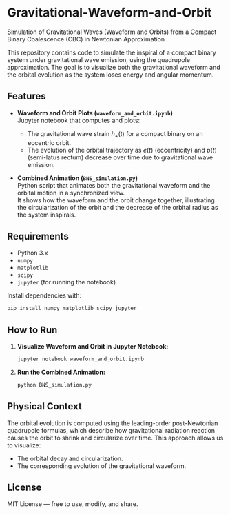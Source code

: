 # Gravitational-Waveform-and-Orbit
Simulation of Gravitational Waves (Waveform and Orbits) from a Compact Binary Coalescence (CBC) in Newtonian Approximation




This repository contains code to simulate the inspiral of a compact binary system under gravitational wave emission, using the quadrupole approximation. The goal is to visualize both the gravitational waveform and the orbital evolution as the system loses energy and angular momentum.

## Features

- **Waveform and Orbit Plots (`waveform_and_orbit.ipynb`)**  
  Jupyter notebook that computes and plots:
  - The gravitational wave strain $h_+(t)$ for a compact binary on an eccentric orbit.
  - The evolution of the orbital trajectory as $e(t)$ (eccentricity) and  $p(t)$ (semi-latus rectum) decrease over time due to gravitational wave emission.

- **Combined Animation (`BNS_simulation.py`)**  
  Python script that animates both the gravitational waveform and the orbital motion in a synchronized view.  
  It shows how the waveform and the orbit change together, illustrating the circularization of the orbit and the decrease of the orbital radius as the system inspirals.

## Requirements

- Python 3.x
- `numpy`
- `matplotlib`
- `scipy`
- `jupyter` (for running the notebook)

Install dependencies with:
```bash
pip install numpy matplotlib scipy jupyter
````

## How to Run

1. **Visualize Waveform and Orbit in Jupyter Notebook:**

   ```bash
   jupyter notebook waveform_and_orbit.ipynb
   ```

2. **Run the Combined Animation:**

   ```bash
   python BNS_simulation.py
   ```

## Physical Context

The orbital evolution is computed using the leading-order post-Newtonian quadrupole formulas, which describe how gravitational radiation reaction causes the orbit to shrink and circularize over time.
This approach allows us to visualize:

* The orbital decay and circularization.
* The corresponding evolution of the gravitational waveform.

## License

MIT License — free to use, modify, and share.

```


